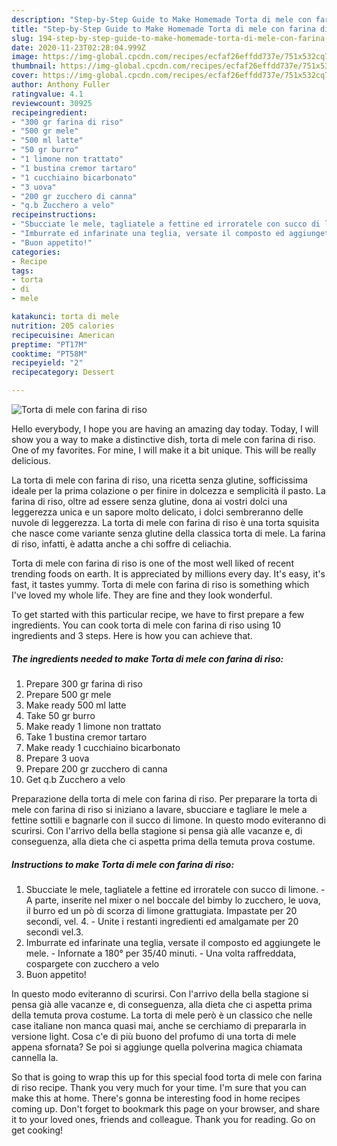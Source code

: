 ```yaml
---
description: "Step-by-Step Guide to Make Homemade Torta di mele con farina di riso"
title: "Step-by-Step Guide to Make Homemade Torta di mele con farina di riso"
slug: 194-step-by-step-guide-to-make-homemade-torta-di-mele-con-farina-di-riso
date: 2020-11-23T02:28:04.999Z
image: https://img-global.cpcdn.com/recipes/ecfaf26effdd737e/751x532cq70/torta-di-mele-con-farina-di-riso-recipe-main-photo.jpg
thumbnail: https://img-global.cpcdn.com/recipes/ecfaf26effdd737e/751x532cq70/torta-di-mele-con-farina-di-riso-recipe-main-photo.jpg
cover: https://img-global.cpcdn.com/recipes/ecfaf26effdd737e/751x532cq70/torta-di-mele-con-farina-di-riso-recipe-main-photo.jpg
author: Anthony Fuller
ratingvalue: 4.1
reviewcount: 30925
recipeingredient:
- "300 gr farina di riso"
- "500 gr mele"
- "500 ml latte"
- "50 gr burro"
- "1 limone non trattato"
- "1 bustina cremor tartaro"
- "1 cucchiaino bicarbonato"
- "3 uova"
- "200 gr zucchero di canna"
- "q.b Zucchero a velo"
recipeinstructions:
- "Sbucciate le mele, tagliatele a fettine ed irroratele con succo di limone. A parte, inserite nel mixer o nel boccale del bimby lo zucchero, le uova, il burro ed un pò di scorza di limone grattugiata. Impastate per 20 secondi, vel. 4. Unite i restanti ingredienti ed amalgamate per 20 secondi vel.3."
- "Imburrate ed infarinate una teglia, versate il composto ed aggiungete le mele. Infornate a 180° per 35/40 minuti. Una volta raffreddata, cospargete con zucchero a velo"
- "Buon appetito!"
categories:
- Recipe
tags:
- torta
- di
- mele

katakunci: torta di mele 
nutrition: 205 calories
recipecuisine: American
preptime: "PT17M"
cooktime: "PT58M"
recipeyield: "2"
recipecategory: Dessert

---
```



![Torta di mele con farina di riso](https://img-global.cpcdn.com/recipes/ecfaf26effdd737e/751x532cq70/torta-di-mele-con-farina-di-riso-recipe-main-photo.jpg)

Hello everybody, I hope you are having an amazing day today. Today, I will show you a way to make a distinctive dish, torta di mele con farina di riso. One of my favorites. For mine, I will make it a bit unique. This will be really delicious.

La torta di mele con farina di riso, una ricetta senza glutine, sofficissima ideale per la prima colazione o per finire in dolcezza e semplicità il pasto. La farina di riso, oltre ad essere senza glutine, dona ai vostri dolci una leggerezza unica e un sapore molto delicato, i dolci sembreranno delle nuvole di leggerezza. La torta di mele con farina di riso è una torta squisita che nasce come variante senza glutine della classica torta di mele. La farina di riso, infatti, è adatta anche a chi soffre di celiachia.

Torta di mele con farina di riso is one of the most well liked of recent trending foods on earth. It is appreciated by millions every day. It's easy, it's fast, it tastes yummy. Torta di mele con farina di riso is something which I've loved my whole life. They are fine and they look wonderful.


To get started with this particular recipe, we have to first prepare a few ingredients. You can cook torta di mele con farina di riso using 10 ingredients and 3 steps. Here is how you can achieve that.

<!--inarticleads1-->

##### The ingredients needed to make Torta di mele con farina di riso:

1. Prepare 300 gr farina di riso
1. Prepare 500 gr mele
1. Make ready 500 ml latte
1. Take 50 gr burro
1. Make ready 1 limone non trattato
1. Take 1 bustina cremor tartaro
1. Make ready 1 cucchiaino bicarbonato
1. Prepare 3 uova
1. Prepare 200 gr zucchero di canna
1. Get q.b Zucchero a velo


Preparazione della torta di mele con farina di riso. Per preparare la torta di mele con farina di riso si iniziano a lavare, sbucciare e tagliare le mele a fettine sottili e bagnarle con il succo di limone. In questo modo eviteranno di scurirsi. Con l&#39;arrivo della bella stagione si pensa già alle vacanze e, di conseguenza, alla dieta che ci aspetta prima della temuta prova costume. 

<!--inarticleads2-->

##### Instructions to make Torta di mele con farina di riso:

1. Sbucciate le mele, tagliatele a fettine ed irroratele con succo di limone. - A parte, inserite nel mixer o nel boccale del bimby lo zucchero, le uova, il burro ed un pò di scorza di limone grattugiata. Impastate per 20 secondi, vel. 4. - Unite i restanti ingredienti ed amalgamate per 20 secondi vel.3.
1. Imburrate ed infarinate una teglia, versate il composto ed aggiungete le mele. - Infornate a 180° per 35/40 minuti. - Una volta raffreddata, cospargete con zucchero a velo
1. Buon appetito!


In questo modo eviteranno di scurirsi. Con l&#39;arrivo della bella stagione si pensa già alle vacanze e, di conseguenza, alla dieta che ci aspetta prima della temuta prova costume. La torta di mele però è un classico che nelle case italiane non manca quasi mai, anche se cerchiamo di prepararla in versione light. Cosa c&#39;e di più buono del profumo di una torta di mele appena sfornata? Se poi si aggiunge quella polverina magica chiamata cannella la. 

So that is going to wrap this up for this special food torta di mele con farina di riso recipe. Thank you very much for your time. I'm sure that you can make this at home. There's gonna be interesting food in home recipes coming up. Don't forget to bookmark this page on your browser, and share it to your loved ones, friends and colleague. Thank you for reading. Go on get cooking!
